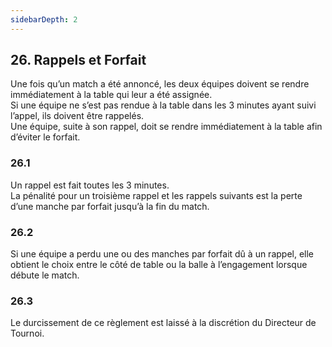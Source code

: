 ```yaml
---
sidebarDepth: 2
---
```


## 26. Rappels et Forfait
Une fois qu’un match a été annoncé, les deux équipes doivent se rendre immédiatement à la table qui leur a été assignée. <br>
Si une équipe ne s’est pas rendue à la table dans les 3 minutes ayant suivi l’appel, ils doivent être rappelés. <br>
Une équipe, suite à son rappel, doit se rendre immédiatement à la table afin d’éviter le forfait.

### 26.1
Un rappel est fait toutes les 3 minutes. <br>
La pénalité pour un troisième rappel et les rappels suivants est la perte d’une manche par forfait jusqu’à la fin du match.

### 26.2
Si une équipe a perdu une ou des manches par forfait dû à un rappel, elle obtient le choix entre le côté de table ou la balle à l’engagement lorsque débute le match.

### 26.3
Le durcissement de ce règlement est laissé à la discrétion du Directeur de Tournoi.